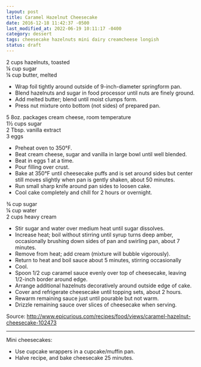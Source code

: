 ```yaml
---
layout: post
title: Caramel Hazelnut Cheesecake
date: 2016-12-18 11:42:37 -0500
last_modified_at: 2022-06-19 10:11:17 -0400
category: dessert
tags: cheesecake hazelnuts mini dairy creamcheese longish
status: draft
---
```

2 cups hazelnuts, toasted  
¼ cup sugar  
¼ cup butter, melted  

  * Wrap foil tightly around outside of 9-inch-diameter springform pan.
  * Blend hazelnuts and sugar in food processor until nuts are finely ground.
  * Add melted butter; blend until moist clumps form.
  * Press nut mixture onto bottom (not sides) of prepared pan.

5 8oz. packages cream cheese, room temperature  
1½ cups sugar  
2 Tbsp. vanilla extract  
3 eggs  

  * Preheat oven to 350°F.
  * Beat cream cheese, sugar and vanilla in large bowl until well blended.
  * Beat in eggs 1 at a time.
  * Pour filling over crust.
  * Bake at 350°F until cheesecake puffs and is set around sides but center still moves slightly when pan is gently shaken, about 50 minutes.
  * Run small sharp knife around pan sides to loosen cake.
  * Cool cake completely and chill for 2 hours or overnight.

¾ cup sugar  
¼ cup water  
2 cups heavy cream  

  * Stir sugar and water over medium heat until sugar dissolves.
  * Increase heat; boil without stirring until syrup turns deep amber, occasionally brushing down sides of pan and swirling pan, about 7 minutes.
  * Remove from heat; add cream (mixture will bubble vigorously).
  * Return to heat and boil sauce about 5 minutes, stirring occasionally
  * Cool.
  * Spoon 1/2 cup caramel sauce evenly over top of cheesecake, leaving 1/2-inch border around edge.
  * Arrange additional hazelnuts decoratively around outside edge of cake.
  * Cover and refrigerate cheesecake until topping sets, about 2 hours.
  * Rewarm remaining sauce just until pourable but not warm.
  * Drizzle remaining sauce over slices of cheesecake when serving.

Source: <http://www.epicurious.com/recipes/food/views/caramel-hazelnut-cheesecake-102473>

---
 
Mini cheesecakes:

  * Use cupcake wrappers in a cupcake/muffin pan.
  * Halve recipe, and bake cheesecake 25 minutes.

